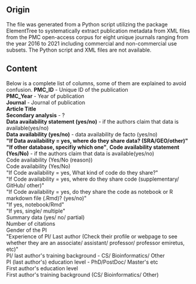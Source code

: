 ## Origin
The file was generated from a Python script utilizing the package ElementTree to systematically extract publication metadata from XML files from the PMC open-access corpus for eight unique journals ranging from the year 2016 to 2021 including commercial and non-commercial use subsets. The Python script and XML files are not available.
## Content
Below is a complete list of columns, some of them are explained to avoid confusion.
**PMC_ID** -  Unique ID of the publication\
**PMC_Year** - Year of publication\
**Journal** - Journal of publication\
**Article Title**\
**Secondary analysis** - ?\
**Data availability statement (yes/no)** - if the authors claim that data is available(yes/no)\
**Data availability (yes/no)** - data availability de facto (yes/no)\
**"If Data availability = yes, where do they share data? (SRA/GEO/other)"**\
**"If other database, specifiy which one"**,
**Code availability statement (Yes/No)** - if the authors claim that data is available(yes/no)\
Code availability (Yes/No (reason))\
Code availability (Yes/No)\
"If Code availability = yes, What kind of code do they share?"\
"If Code availability = yes, where do they share code (supplementary/ GitHub/ other)"\
"If Code availability = yes, do they share the code as notebook or R markdown file (.Rmd)? (yes/no)"\
"If yes, notebook/Rmd"\
"If yes, single/ multiple"\
Summary data (yes/ no/ partial)\
Number of citations\
Gender of the PI\
"Experience of PI/ Last author (Check their profile or webpage to see whether they are an associate/ assistant/ professor/ professor emiretus, etc)"\
PI/ last author's training background - CS/ Bioinformatics/ Other\
PI (last author's) education level - PhD/PostDoc/ Master's etc\
First author's education level\
First author's training background (CS/ Bioinformatics/ Other)
